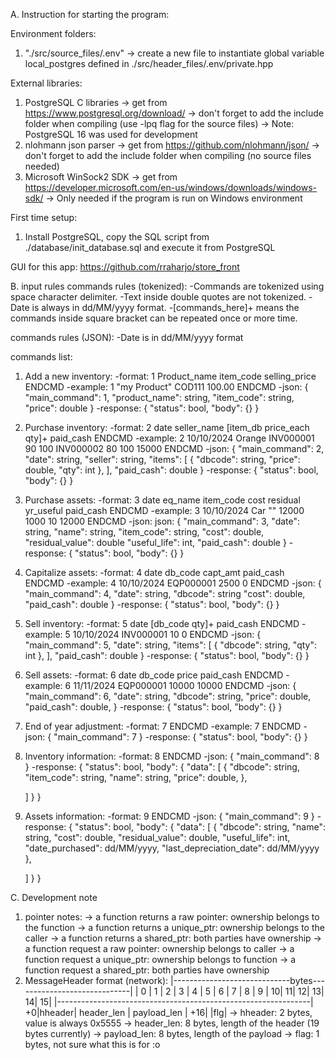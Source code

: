 A. Instruction for starting the program:

Environment folders:
1. "./src/source_files/.env"
  -> create a new file to instantiate global variable local_postgres defined in ./src/header_files/.env/private.hpp

External libraries:
1. PostgreSQL C libraries
  -> get from https://www.postgresql.org/download/
  -> don't forget to add the include folder when compiling (use -lpq flag for the source files)
  -> Note: PostgreSQL 16 was used for development
2. nlohmann json parser
  -> get from https://github.com/nlohmann/json/
  -> don't forget to add the include folder when compiling (no source files needed)
3. Microsoft WinSock2 SDK
  -> get from https://developer.microsoft.com/en-us/windows/downloads/windows-sdk/
  -> Only needed if the program is run on Windows environment

First time setup:
1. Install PostgreSQL, copy the SQL script from ./database/init_database.sql and execute it from PostgreSQL

GUI for this app: https://github.com/rraharjo/store_front


B. input rules
commands rules (tokenized): 
-Commands are tokenized using space character delimiter. 
-Text inside double quotes are not tokenized. 
-Date is always in dd/MM/yyyy format.
-[commands_here]+ means the commands inside square bracket can be repeated once or more time.

commands rules (JSON):
-Date is in dd/MM/yyyy format

commands list:
1. Add a new inventory:
  -format: 1 Product_name item_code selling_price ENDCMD
  -example: 1 "my Product" COD111 100.00 ENDCMD
  -json:
  {
    "main_command": 1,
    "product_name": string,
    "item_code": string,
    "price": double
  }
  -response:
  {
    "status": bool,
    "body": {}
  }

2. Purchase inventory:
  -format: 2 date seller_name [item_db price_each qty]+ paid_cash ENDCMD
  -example: 2 10/10/2024 Orange INV000001 90 100 INV000002 80 100 15000 ENDCMD
  -json:
  {
    "main_command": 2,
    "date": string,
    "seller": string,
    "items": [
      {
        "dbcode": string,
        "price": double,
        "qty": int
      },
    ],
    "paid_cash": double
  }
  -response:
  {
    "status": bool,
    "body": {}
  }

3. Purchase assets:
  -format: 3 date eq_name item_code cost residual yr_useful paid_cash ENDCMD
  -example: 3 10/10/2024 Car "" 12000 1000 10 12000 ENDCMD
  -json:
  json:
  {
    "main_command": 3,
    "date": string,
    "name": string,
    "item_code": string,
    "cost": double,
    "residual_value": double
    "useful_life": int,
    "paid_cash": double
  }
  -response:
  {
    "status": bool,
    "body": {}
  }

4. Capitalize assets:
  -format: 4 date db_code capt_amt paid_cash ENDCMD
  -example: 4 10/10/2024 EQP000001 2500 0 ENDCMD
  -json:
  {
    "main_command": 4,
    "date": string,
    "dbcode": string
    "cost": double,
    "paid_cash": double
  }
  -response:
  {
    "status": bool,
    "body": {}
  }

5. Sell inventory: 
  -format: 5 date [db_code qty]+ paid_cash ENDCMD
  -example: 5 10/10/2024 INV000001 10 0 ENDCMD
  -json:
  {
    "main_command": 5,
    "date": string,
    "items": [
      {
        "dbcode": string,
        "qty": int
      },
    ],
    "paid_cash": double
  }
  -response:
  {
    "status": bool,
    "body": {}
  }

6. Sell assets:
  -format: 6 date db_code price paid_cash ENDCMD
  -example: 6 11/11/2024 EQP000001 10000 10000 ENDCMD
  -json:
  {
    "main_command": 6,
    "date": string,
    "dbcode": string,
    "price": double,
    "paid_cash": double,
  }
  -response:
  {
    "status": bool,
    "body": {}
  }

7. End of year adjustment:
  -format: 7 ENDCMD
  -example: 7 ENDCMD
  -json:
  {
    "main_command": 7
  }
  -response:
  {
    "status": bool,
    "body": {}
  }

8. Inventory information:
  -format: 8 ENDCMD
  -json:
  {
    "main_command": 8
  }
  -response:
  {
    "status": bool,
    "body":
    {
      "data":
      [
        {
          "dbcode": string,
          "item_code": string,
          "name": string,
          "price": double,
        },

      ]
    }
  }

9. Assets information:
  -format: 9 ENDCMD
  -json:
  {
    "main_command": 9
  }
  -response:
  {
    "status": bool,
    "body":
    {
      "data":
      [
        {
          "dbcode": string,
          "name": string,
          "cost": double,
          "residual_value": double,
          "useful_life": int,
          "date_purchased": dd/MM/yyyy,
          "last_depreciation_date": dd/MM/yyyy
        },

      ]
    }
  }


C. Development note
1. pointer notes:
  -> a function returns a raw pointer: ownership belongs to the function
  -> a function returns a unique_ptr: ownership belongs to the caller
  -> a function returns a shared_ptr: both parties have ownership
  -> a function request a raw pointer: ownership belongs to caller
  -> a function request a unique_ptr: ownership belongs to function
  -> a function request a shared_ptr: both parties have ownership
2. MessageHeader format (network):
    |-----------------------------bytes-----------------------------|
    | 0 | 1 | 2 | 3 | 4 | 5 | 6 | 7 | 8 | 9 | 10| 11| 12| 13| 14| 15|
    |---------------------------------------------------------------|
  +0|hheader|           header_len          |    payload_len        |
 +16|       |flg|
  -> hheader: 2 bytes, value is always 0x5555
  -> header_len: 8 bytes, length of the header (19 bytes currently)
  -> payload_len: 8 bytes, length of the payload
  -> flag: 1 bytes, not sure what this is for :o